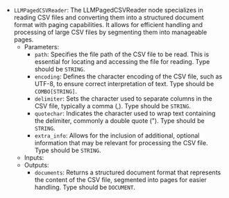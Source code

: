 - `LLMPagedCSVReader`: The LLMPagedCSVReader node specializes in reading CSV files and converting them into a structured document format with paging capabilities. It allows for efficient handling and processing of large CSV files by segmenting them into manageable pages.
    - Parameters:
        - `path`: Specifies the file path of the CSV file to be read. This is essential for locating and accessing the file for reading. Type should be `STRING`.
        - `encoding`: Defines the character encoding of the CSV file, such as UTF-8, to ensure correct interpretation of text. Type should be `COMBO[STRING]`.
        - `delimiter`: Sets the character used to separate columns in the CSV file, typically a comma (,). Type should be `STRING`.
        - `quotechar`: Indicates the character used to wrap text containing the delimiter, commonly a double quote ("). Type should be `STRING`.
        - `extra_info`: Allows for the inclusion of additional, optional information that may be relevant for processing the CSV file. Type should be `STRING`.
    - Inputs:
    - Outputs:
        - `documents`: Returns a structured document format that represents the content of the CSV file, segmented into pages for easier handling. Type should be `DOCUMENT`.
